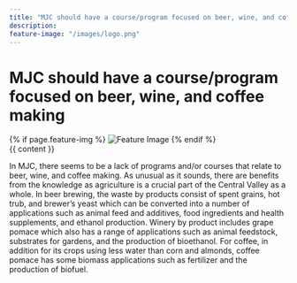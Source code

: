 ```yaml
---
title: "MJC should have a course/program focused on beer, wine, and coffee making"
description: ‎
feature-image: "/images/logo.png"
---
```


# MJC should have a course/program focused on beer, wine, and coffee making

<article>
  {% if page.feature-img %}
    <img class="feature-image" src={{ page.feature-img }} alt="Feature Image"/>
  {% endif %}
  <section class="post-content">{{ content }}</section>
</article>

In MJC, there seems to be a lack of programs and/or courses that relate to beer, wine, and coffee making. As unusual as it sounds, there are benefits from the knowledge as agriculture is a crucial part of the Central Valley as a whole. In beer brewing, the waste by products consist of spent grains, hot trub, and brewer’s yeast which can be converted into a number of applications such as animal feed and additives, food ingredients and health supplements, and ethanol production. Winery by product includes grape pomace which also has a range of applications such as animal feedstock, substrates for gardens, and the production of bioethanol. For coffee, in addition for its crops using less water than corn and almonds, coffee pomace has some biomass applications such as fertilizer and the production of biofuel.
